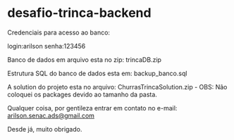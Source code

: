 # desafio-trinca-backend

Credenciais para acesso ao banco:

login:arilson
senha:123456

Banco de dados em arquivo esta no zip: trincaDB.zip

Estrutura SQL do banco de dados esta em: backup_banco.sql

A solution do projeto esta no arquivo: ChurrasTrincaSolution.zip - OBS: Não coloquei os packages devido ao tamanho da pasta.

Qualquer coisa, por gentileza entrar em contato no e-mail: arilson.senac.ads@gmail.com

Desde já, muito obrigado.
